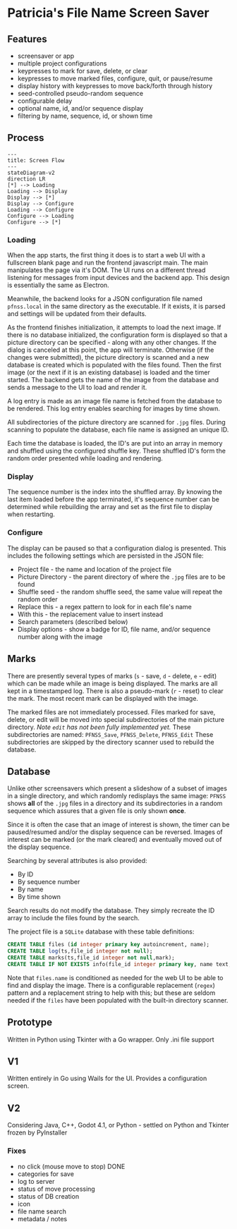 # Patricia's File Name Screen Saver
## Features
- screensaver or app
- multiple project configurations
- keypresses to mark for save, delete, or clear
- keypresses to move marked files, configure, quit, or pause/resume
- display history with keypresses to move back/forth through history
- seed-controlled pseudo-random sequence
- configurable delay
- optional name, id, and/or sequence display
- filtering by name, sequence, id, or shown time

## Process
```mermaid
---
title: Screen Flow
---
stateDiagram-v2
direction LR
[*] --> Loading
Loading --> Display
Display --> [*]
Display --> Configure
Loading --> Configure
Configure --> Loading
Configure --> [*]
```
### Loading
When the app starts, the first thing it does is to start a web UI with a fullscreen blank page and run the frontend javascript main. The main manipulates the page via it's DOM. The UI runs on a different thread listening for messages from input devices and the backend app. This design is essentially the same as Electron.

Meanwhile, the backend looks for a JSON configuration file named `pfnss.local` in the same directory as the executable. If it exists, it is parsed and settings will be updated from their defaults.

As the frontend finishes initialization, it attempts to load the next image. If there is no database initialized, the configuration form is displayed so that a picture directory can be specified - along with any other changes. If the dialog is canceled at this point, the app will terminate. Otherwise (if the changes were submitted), the picture directory is scanned and a new database is created which is populated with the files found. Then the first image (or the next if it is an existing database) is loaded and the timer started. The backend gets the name of the image from the database and sends a message to the UI to load and render it.

A log entry is made as an image file name is fetched from the database to be rendered. This log entry enables searching for images by time shown.

All subdirectories of the picture directory are scanned for `.jpg` files. During scanning to populate the database, each file name is assigned an unique ID.

Each time the database is loaded, the ID's are put into an array in memory and shuffled using the configured shuffle key. These shuffled ID's form the random order presented while loading and rendering. 

### Display
The sequence number is the index into the shuffled array. By knowing the last item loaded before the app terminated, it's sequence number can be determined while rebuilding the array and set as the first file to display when restarting.

### Configure
The display can be paused so that a configuration dialog is presented. This includes the following settings which are persisted in the JSON file:
- Project file - the name and location of the project file
- Picture Directory - the parent directory of where the `.jpg` files are to be found
- Shuffle seed - the random shuffle seed, the same value will repeat the random order
- Replace this - a regex pattern to look for in each file's name
- With this - the replacement value to insert instead
- Search parameters (described below)
- Display options - show a badge for ID, file name, and/or sequence number along with the image

## Marks
There are presently several types of marks (`s` - save, `d` - delete, `e` - edit) which can be made while an image is being displayed. The marks are all kept in a timestamped log. There is also a pseudo-mark (`r` - reset) to clear the mark. The most recent mark can be displayed with the image.

The marked files are not immediately processed. Files marked for save, delete, or edit will be moved into special subdirectories of the main picture directory. _Note `edit` has not been fully implemented yet._ These subdirectories are named: `PFNSS_Save`, `PFNSS_Delete`, `PFNSS_Edit` These subdirectories are skipped by the directory scanner used to rebuild the database.

## Database
Unlike other screensavers which present a slideshow of a subset of images in a single directory, and which randomly redisplays the same image: `PFNSS` shows **all** of the `.jpg` files in a directory and its subdirectories in a random sequence which assures that a given file is only shown **once**.

Since it is often the case that an image of interest is shown, the timer can be paused/resumed and/or the display sequence can be reversed. Images of interest can be marked (or the mark cleared) and eventually moved out of the display sequence.

Searching by several attributes is also provided:
- By ID
- By sequence number
- By name
- By time shown

Search results do not modify the database. They simply recreate the ID array to include the files found by the search.

The project file is a `SQLite` database with these table definitions:
```sql
CREATE TABLE files (id integer primary key autoincrement, name);
CREATE TABLE log(ts,file_id integer not null);
CREATE TABLE marks(ts,file_id integer not null,mark);
CREATE TABLE IF NOT EXISTS info(file_id integer primary key, name text, description text, categories text);
```

Note that `files.name` is conditioned as needed for the web UI to be able to find and display the image. There is a configurable replacement (`regex`) pattern and a replacement string to help with this; but these are seldom needed if the `files` have been populated with the built-in directory scanner.
## Prototype
Written in Python using Tkinter with a Go wrapper. Only .ini file support
## V1
Written entirely in Go using Wails for the UI. Provides a configuration screen.
## V2
Considering Java, C++, Godot 4.1, or Python - settled on Python and Tkinter frozen by PyInstaller

### Fixes
- no click (mouse move to stop) DONE
- categories for save
- log to server
- status of move processing
- status of DB creation
- icon
- file name search
- metadata / notes
